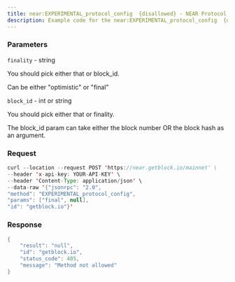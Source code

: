 ```yaml
---
title: near:EXPERIMENTAL_protocol_config  {disallowed} - NEAR Protocol
description: Example code for the near:EXPERIMENTAL_protocol_config  {disallowed} json-rpc method. Сomplete guide on how to use near:EXPERIMENTAL_protocol_config  {disallowed} json-rpc in GetBlock.io Web3 documentation.
---
```


### Parameters


`finality` - string

You should pick either that or block_id.

Can be either "optimistic" or "final"

`block_id` - int or string

You should pick either that or finality.

The block_id param can take either the block number OR the block hash as
an argument.

### Request

``` java
curl --location --request POST 'https://near.getblock.io/mainnet' \ 
--header 'x-api-key: YOUR-API-KEY' \ 
--header 'Content-Type: application/json' \ 
--data-raw '{"jsonrpc": "2.0",
"method": "EXPERIMENTAL_protocol_config",
"params": ["final", null],
"id": "getblock.io"}'
```

###  Response

``` java
{
    "result": "null",
    "id": "getblock.io",
    "status_code": 405,
    "message": "Method not allowed"
}
```

